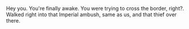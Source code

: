 Hey you. You're finally awake. You were trying to cross the border, right?.
Walked right into that Imperial ambush, same as us, and that thief over there.
